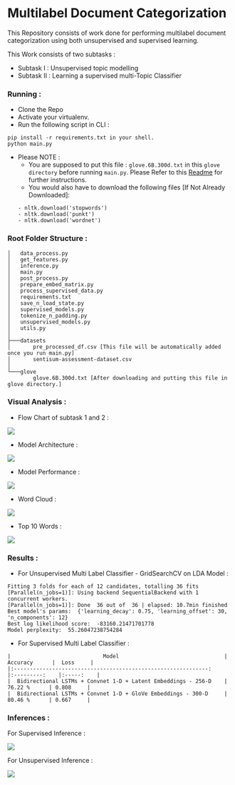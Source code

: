 # Multilabel Document Categorization

This Repository consists of work done for performing multilabel document categorization using both unsupervised and supervised learning.

This Work consists of two subtasks :
- Subtask I  : Unsupervised topic modelling
- Subtask II : Learning a supervised multi-Topic Classifier

### Running :
- Clone the Repo
- Activate your virtualenv.
- Run the following script in CLI :
```
pip install -r requirements.txt in your shell.
python main.py
```
- Please NOTE : 
  - You are supposed to put this file : ``` glove.6B.300d.txt ``` in this ```glove directory``` before running ```main.py```. Please Refer to this [Readme](https://github.com/harshgeek4coder/Multilabel_Document_Categorization_/blob/main/glove/README.md) for further instructions.
   - You would also have to download the following files [If Not Already Downloaded]:
   ```
   - nltk.download('stopwords')
   - nltk.download('punkt')
   - nltk.download('wordnet')
   ```

### Root Folder Structure : 
```
│   data_process.py
│   get_features.py
│   inference.py
│   main.py
│   post_process.py
│   prepare_embed_matrix.py
│   process_supervised_data.py
│   requirements.txt
│   save_n_load_state.py
│   supervised_models.py
│   tokenize_n_padding.py
│   unsupervised_models.py
│   utils.py
│
├───datasets
│       pre_processed_df.csv [This file will be automatically added once you run main.py]
│       sentisum-assessment-dataset.csv
│
└───glove
        glove.6B.300d.txt [After downloading and putting this file in glove directory.]
```

### Visual Analysis :
- Flow Chart of subtask 1 and 2 : <br>

<img src="https://github.com/harshgeek4coder/Multilabel_Document_Categorization_/blob/main/visuals/flowchart.png">

- Model Architecture : <br>

<img src="https://github.com/harshgeek4coder/Multilabel_Document_Categorization_/blob/main/visuals/model%20plot.jpg">

- Model Performance : <br>

<img src="https://github.com/harshgeek4coder/Multilabel_Document_Categorization_/blob/main/visuals/model%20performance%20plot.jpg">

- Word Cloud : <br>

<img src="https://github.com/harshgeek4coder/Multilabel_Document_Categorization_/blob/main/visuals/word%20cloud.png">

- Top 10 Words : <br>

<img src="https://github.com/harshgeek4coder/Multilabel_Document_Categorization_/blob/main/visuals/top%2010%20words.png">

### Results :

- For Unsupervised Multi Label Classifier - GridSearchCV on LDA Model : <br>
```
Fitting 3 folds for each of 12 candidates, totalling 36 fits
[Parallel(n_jobs=1)]: Using backend SequentialBackend with 1 concurrent workers.
[Parallel(n_jobs=1)]: Done  36 out of  36 | elapsed: 10.7min finished
Best model's params:  {'learning_decay': 0.75, 'learning_offset': 30, 'n_components': 12}
Best log likelihood score:  -83160.21471701778
Model perplexity:  55.26047238754284
```

- For Supervised Multi Label Classifier : <br>
```
|                             Model                             	| Accuracy  	|  Loss 	|
|:-------------------------------------------------------------:	|:---------:	|:-----:	|
|  Bidirectional LSTMs + Convnet 1-D + Latent Embeddings - 256-D 	|  76.22 %  	| 0.808 	|
|  Bidirectional LSTMs + Convnet 1-D + GloVe Embeddings - 300-D 	|  80.46 %  	| 0.667 	|
```
### Inferences :

For Supervised Inference : <br>

<img src="https://github.com/harshgeek4coder/Multilabel_Document_Categorization_/blob/main/visuals/inference%20supervised.jpg">

For Unsupervised Inference : <br>

<img src="https://github.com/harshgeek4coder/Multilabel_Document_Categorization_/blob/main/visuals/inference%20unsupervised.jpg">
